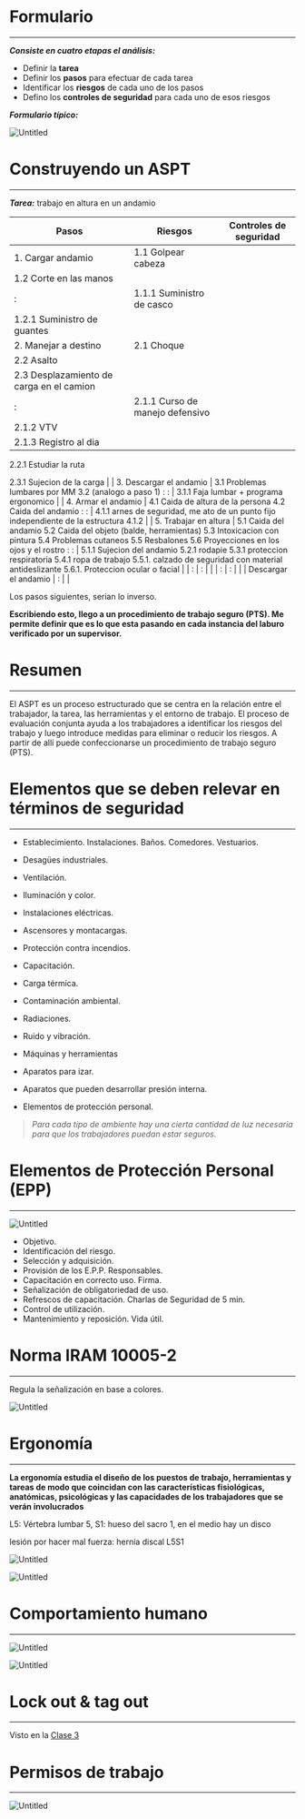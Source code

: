# Formulario

---

_**Consiste en cuatro etapas el análisis:**_

- Definir la **tarea**
- Definir los **pasos** para efectuar de cada tarea
- Identificar los **riesgos** de cada uno de los pasos
- Defino los **controles de seguridad** para cada uno de esos riesgos

_**Formulario típico:**_

![Untitled](https://prod-files-secure.s3.us-west-2.amazonaws.com/68ff58c0-dfb1-451c-a870-1082ec594269/cdc9e335-d7b2-4ad4-a54b-b609d99a8eda/Untitled.png)

# Construyendo un ASPT

---

_**Tarea:**_ trabajo en altura en un andamio

|Pasos|Riesgos|Controles de seguridad|
|---|---|---|
|1. Cargar andamio|1.1 Golpear cabeza||
|1.2 Corte en las manos|||
|:|1.1.1 Suministro de casco||
|1.2.1 Suministro de guantes|||
|2. Manejar a destino|2.1 Choque||
|2.2 Asalto|||
|2.3 Desplazamiento de carga en el camion|||
|:|2.1.1 Curso de manejo defensivo||
|2.1.2 VTV|||
|2.1.3 Registro al dia|||

2.2.1 Estudiar la ruta

2.3.1 Sujecion de la carga | | 3. Descargar el andamio | 3.1 Problemas lumbares por MM 3.2 (analogo a paso 1) : : | 3.1.1 Faja lumbar + programa ergonomico | | 4. Armar el andamio | 4.1 Caida de altura de la persona 4.2 Caida del andamio : : | 4.1.1 arnes de seguridad, me ato de un punto fijo independiente de la estructura 4.1.2 | | 5. Trabajar en altura | 5.1 Caida del andamio 5.2 Caida del objeto (balde, herramientas) 5.3 Intoxicacion con pintura 5.4 Problemas cutaneos 5.5 Resbalones 5.6 Proyecciones en los ojos y el rostro : : | 5.1.1 Sujecion del andamio 5.2.1 rodapie 5.3.1 proteccion respiratoria 5.4.1 ropa de trabajo 5.5.1. calzado de seguridad con material antideslizante 5.6.1. Proteccion ocular o facial | | : | : | | | : | : | | | Descargar el andamio | : | |

Los pasos siguientes, serian lo inverso.

**Escribiendo esto, llego a un procedimiento de trabajo seguro (PTS). Me permite definir que es lo que esta pasando en cada instancia del laburo verificado por un supervisor.**

# Resumen

---

El ASPT es un proceso estructurado que se centra en la relación entre el trabajador, la tarea, las herramientas y el entorno de trabajo. El proceso de evaluación conjunta ayuda a los trabajadores a identificar los riesgos del trabajo y luego introduce medidas para eliminar o reducir los riesgos. A partir de allí puede confeccionarse un procedimiento de trabajo seguro (PTS).

# Elementos que se deben relevar en términos de seguridad

---

- Establecimiento. Instalaciones. Baños. Comedores. Vestuarios.
    
- Desagües industriales.
    
- Ventilación.
    
- Iluminación y color.
    
- Instalaciones eléctricas.
    
- Ascensores y montacargas.
    
- Protección contra incendios.
    
- Capacitación.
    
- Carga térmica.
    
- Contaminación ambiental.
    
- Radiaciones.
    
- Ruido y vibración.
    
- Máquinas y herramientas
    
- Aparatos para izar.
    
- Aparatos que pueden desarrollar presión interna.
    
- Elementos de protección personal.
    

> _Para cada tipo de ambiente hay una cierta cantidad de luz necesaria para que los trabajadores puedan estar seguros._

# Elementos de Protección Personal (EPP)

---

![Untitled](https://prod-files-secure.s3.us-west-2.amazonaws.com/68ff58c0-dfb1-451c-a870-1082ec594269/4921f2ec-de17-4471-a1a2-40df31164fbf/Untitled.png)

- Objetivo.
- Identificación del riesgo.
- Selección y adquisición.
- Provisión de los E.P.P. Responsables.
- Capacitación en correcto uso. Firma.
- Señalización de obligatoriedad de uso.
- Refrescos de capacitación. Charlas de Seguridad de 5 min.
- Control de utilización.
- Mantenimiento y reposición. Vida útil.

# Norma IRAM 10005-2

---

Regula la señalización en base a colores.

![Untitled](https://prod-files-secure.s3.us-west-2.amazonaws.com/68ff58c0-dfb1-451c-a870-1082ec594269/86ec543a-b263-4d9c-aedf-a7e9bbace4e1/Untitled.png)

# Ergonomía

---

**La ergonomía estudia el diseño de los puestos de trabajo, herramientas y tareas de modo que coincidan con las características fisiológicas, anatómicas, psicológicas y las capacidades de los trabajadores que se verán involucrados**

L5: Vértebra lumbar 5, S1: hueso del sacro 1, en el medio hay un disco

lesión por hacer mal fuerza: hernia discal L5S1

![Untitled](https://prod-files-secure.s3.us-west-2.amazonaws.com/68ff58c0-dfb1-451c-a870-1082ec594269/7f334ef7-68e6-4c3c-ae29-ca7243451e0e/Untitled.png)

![Untitled](https://prod-files-secure.s3.us-west-2.amazonaws.com/68ff58c0-dfb1-451c-a870-1082ec594269/da1cb330-752a-46ee-9b3a-f106958f8aa3/Untitled.png)

# Comportamiento humano

---

![Untitled](https://prod-files-secure.s3.us-west-2.amazonaws.com/68ff58c0-dfb1-451c-a870-1082ec594269/f449ffaa-b07f-4b90-b571-f1119ffd1aee/Untitled.png)

![Untitled](https://prod-files-secure.s3.us-west-2.amazonaws.com/68ff58c0-dfb1-451c-a870-1082ec594269/8c9171d1-6e19-44c7-85fb-19550aa745e3/Untitled.png)

# Lock out & tag out

---

Visto en la [Clase 3](https://www.notion.so/Clase-3-b1dbdc5b45de47bcb5e0ddb5ff169657?pvs=21)

# Permisos de trabajo

---

![Untitled](https://prod-files-secure.s3.us-west-2.amazonaws.com/68ff58c0-dfb1-451c-a870-1082ec594269/cc8ef4ba-9b0c-4a91-8ed1-5edafbf8542b/Untitled.png)

